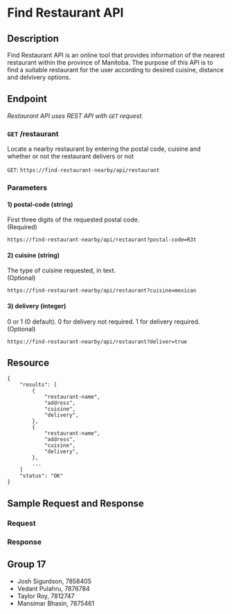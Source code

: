 Find Restaurant API
=================

## Description

Find Restaurant API is an online tool that provides information of the nearest restaurant within the province of Manitoba. The purpose of this API is to find a suitable restaurant for the user according to desired cuisine, distance and delvivery options.

## Endpoint

_Restaurant API uses REST API with `GET` request._ 

### `GET` /restaurant 
Locate a nearby restaurant by entering the postal code, cuisine and whether or not the restaurant delivers or not

`GET`: `https://find-restaurant-nearby/api/restaurant`

### Parameters

#### 1) postal-code (string)

First three digits of the requested postal code.
<br>(Required)

```
https://find-restaurant-nearby/api/restaurant?postal-code=R3t
```

#### 2) cuisine (string)

The type of cuisine requested, in text. 
<br>(Optional)

```
https://find-restaurant-nearby/api/restaurant?cuisine=mexican
```

#### 3) delivery (integer)

0 or 1 (0 default). 0 for delivery not required. 1 for delivery required.
<br>(Optional)

```
https://find-restaurant-nearby/api/restaurant?deliver=true
```

## Resource

    {
        "results": [
            {
                "restaurant-name",
                "address",
                "cuisine",
                "delivery",
            },
            {
                "restaurant-name",
                "address",
                "cuisine",
                "delivery",
            },
            ...
        ]
        "status": "OK"
    }

## Sample Request and Response

### Request

### Response


## Group 17
 - Josh Sigurdson, 7858405
 - Vedant Pulahru, 7876784
 - Taylor Roy, 7812747
 - Mansimar Bhasin, 7875461
